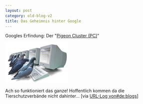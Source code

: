 ```yaml
---
layout: post
category: old-blog-v2
title: Das Geheimnis hinter Google
---
```


Googles Erfindung: Der &quot;[Pigeon Cluster (PC)](http://www.google.com/technology/pigeonrank.html)&quot;

![google_pigeon.jpg](/images-blog/old-blogs/google_pigeon.jpg)

Ach so funktioniert das ganze! Hoffentlich kommen da die Tierschutzverb&auml;nde nicht dahinter... [via [URL-Log von#de:blogs](http://weblog.antbear.org/de-blogs/index.jsp)]

